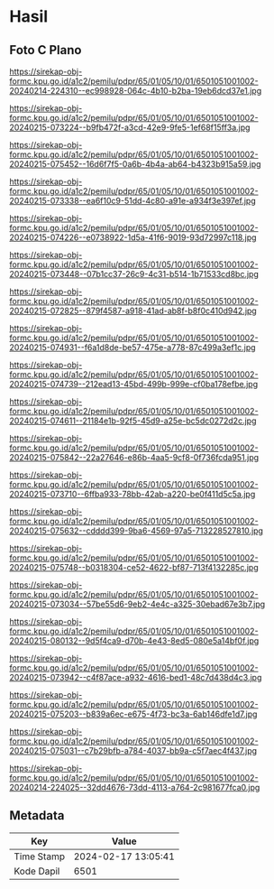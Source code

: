 # Hasil

## Foto C Plano

https://sirekap-obj-formc.kpu.go.id/a1c2/pemilu/pdpr/65/01/05/10/01/6501051001002-20240214-224310--ec998928-064c-4b10-b2ba-19eb6dcd37e1.jpg

https://sirekap-obj-formc.kpu.go.id/a1c2/pemilu/pdpr/65/01/05/10/01/6501051001002-20240215-073224--b9fb472f-a3cd-42e9-9fe5-1ef68f15ff3a.jpg

https://sirekap-obj-formc.kpu.go.id/a1c2/pemilu/pdpr/65/01/05/10/01/6501051001002-20240215-075452--16d6f7f5-0a6b-4b4a-ab64-b4323b915a59.jpg

https://sirekap-obj-formc.kpu.go.id/a1c2/pemilu/pdpr/65/01/05/10/01/6501051001002-20240215-073338--ea6f10c9-51dd-4c80-a91e-a934f3e397ef.jpg

https://sirekap-obj-formc.kpu.go.id/a1c2/pemilu/pdpr/65/01/05/10/01/6501051001002-20240215-074226--e0738922-1d5a-41f6-9019-93d72997c118.jpg

https://sirekap-obj-formc.kpu.go.id/a1c2/pemilu/pdpr/65/01/05/10/01/6501051001002-20240215-073448--07b1cc37-26c9-4c31-b514-1b71533cd8bc.jpg

https://sirekap-obj-formc.kpu.go.id/a1c2/pemilu/pdpr/65/01/05/10/01/6501051001002-20240215-072825--879f4587-a918-41ad-ab8f-b8f0c410d942.jpg

https://sirekap-obj-formc.kpu.go.id/a1c2/pemilu/pdpr/65/01/05/10/01/6501051001002-20240215-074931--f6a1d8de-be57-475e-a778-87c499a3ef1c.jpg

https://sirekap-obj-formc.kpu.go.id/a1c2/pemilu/pdpr/65/01/05/10/01/6501051001002-20240215-074739--212ead13-45bd-499b-999e-cf0ba178efbe.jpg

https://sirekap-obj-formc.kpu.go.id/a1c2/pemilu/pdpr/65/01/05/10/01/6501051001002-20240215-074611--21184e1b-92f5-45d9-a25e-bc5dc0272d2c.jpg

https://sirekap-obj-formc.kpu.go.id/a1c2/pemilu/pdpr/65/01/05/10/01/6501051001002-20240215-075842--22a27646-e86b-4aa5-9cf8-0f736fcda951.jpg

https://sirekap-obj-formc.kpu.go.id/a1c2/pemilu/pdpr/65/01/05/10/01/6501051001002-20240215-073710--6ffba933-78bb-42ab-a220-be0f411d5c5a.jpg

https://sirekap-obj-formc.kpu.go.id/a1c2/pemilu/pdpr/65/01/05/10/01/6501051001002-20240215-075632--cdddd399-9ba6-4569-97a5-713228527810.jpg

https://sirekap-obj-formc.kpu.go.id/a1c2/pemilu/pdpr/65/01/05/10/01/6501051001002-20240215-075748--b0318304-ce52-4622-bf87-713f4132285c.jpg

https://sirekap-obj-formc.kpu.go.id/a1c2/pemilu/pdpr/65/01/05/10/01/6501051001002-20240215-073034--57be55d6-9eb2-4e4c-a325-30ebad67e3b7.jpg

https://sirekap-obj-formc.kpu.go.id/a1c2/pemilu/pdpr/65/01/05/10/01/6501051001002-20240215-080132--9d5f4ca9-d70b-4e43-8ed5-080e5a14bf0f.jpg

https://sirekap-obj-formc.kpu.go.id/a1c2/pemilu/pdpr/65/01/05/10/01/6501051001002-20240215-073942--c4f87ace-a932-4616-bed1-48c7d438d4c3.jpg

https://sirekap-obj-formc.kpu.go.id/a1c2/pemilu/pdpr/65/01/05/10/01/6501051001002-20240215-075203--b839a6ec-e675-4f73-bc3a-6ab146dfe1d7.jpg

https://sirekap-obj-formc.kpu.go.id/a1c2/pemilu/pdpr/65/01/05/10/01/6501051001002-20240215-075031--c7b29bfb-a784-4037-bb9a-c5f7aec4f437.jpg

https://sirekap-obj-formc.kpu.go.id/a1c2/pemilu/pdpr/65/01/05/10/01/6501051001002-20240214-224025--32dd4676-73dd-4113-a764-2c981677fca0.jpg


## Metadata

| Key        | Value               |
| ---------- | ------------------- |
| Time Stamp | 2024-02-17 13:05:41 |
| Kode Dapil | 6501                |



